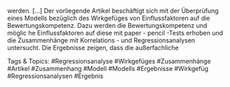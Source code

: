 werden. [...] Der vorliegende  Artikel beschäftigt sich mit der Überprüfung eines Modells 
bezüglich des Wirkgefüges von Einflussfaktoren auf die Bewertungskompetenz. Dazu 
werden die Bewertungskompetenz und möglic he Einflussfaktoren auf diese mit paper -
pencil -Tests erhoben und die Zusammenhänge mit Korrelations - und 
Regressionsanalysen untersucht. Die Ergebnisse zeigen, dass die außerfachliche 

   Tags & Topics:
   #Regressionsanalyse
   #Wirkgefüges
   #Zusammenhänge
   #Artikel
   #Zusammenhang
   #Modell
   #Modells
   #Ergebnisse
   #Wirkgefüg
   #Regressionsanalysen
   #Ergebnis